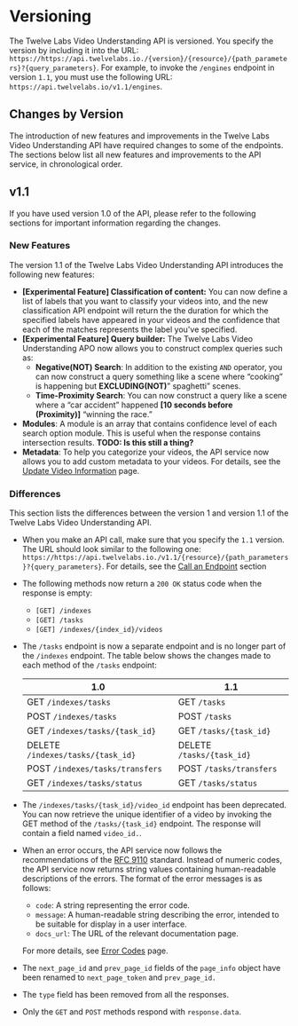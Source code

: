 # Versioning

The Twelve Labs Video Understanding API is versioned. You specify the version by including it into the URL: `https://https://api.twelvelabs.io./{version}/{resource}/{path_parameters}?{query_parameters}`. For example, to invoke the `/engines` endpoint in version `1.1`, you must use the following URL: `https://api.twelvelabs.io/v1.1/engines`.

## Changes by Version

The introduction of new features and improvements in the Twelve Labs Video Understanding API have required changes to some of the endpoints. The sections below list all new features and improvements to the API service, in chronological order.

## v1.1

If you have used version 1.0 of the API, please refer to the following sections for important information regarding the changes.

### New Features

The version 1.1 of the Twelve Labs Video Understanding API introduces the following new features:

- **[Experimental Feature] Classification of content:** You can now define a list of labels that you want to classify your videos into, and the new classification API endpoint will return the the duration for which the specified labels have appeared in your videos and the confidence that each of the matches represents the label you've specified.
- **[Experimental Feature] Query builder:** The Twelve Labs Video Understanding APO now allows you to construct complex queries such as:
  - **Negative(NOT) Search**: In addition to the existing `AND` operator, you can now construct a query something like a scene where “cooking” is happening but **EXCLUDING(NOT)**” spaghetti” scenes.
  - **Time-Proximity Search**: You can now construct a query like a scene where a “car accident” happened **[10 seconds before (Proximity)]** “winning the race.”
- **Modules**: A module is an array that contains confidence level of each search option module. This is useful when the response contains intersection results. **TODO: Is this still a thing?**
- **Metadata**: To help you categorize your videos, the API service now allows you to add custom metadata to your videos. For details, see the [Update Video Information](/reference/updatevideoinformation) page.

### Differences

This section lists the differences between the version 1 and version 1.1 of the Twelve Labs Video Understanding API.

- When you make an API call, make sure that you specify the `1.1` version. The URL should look similar to the following one: `https://https://api.twelvelabs.io./v1.1/{resource}/{path_parameters}?{query_parameters}`. For details, see the [Call an Endpoint]() section
- The following methods now return a `200 OK` status code when the response is empty:
  - `[GET] /indexes`
  - `[GET] /tasks`
  - `[GET] /indexes/{index_id}/videos`

- The `/tasks` endpoint is now a separate endpoint and is no longer part of the `/indexes` endpoint. The table below shows the changes made to each method of the `/tasks` endpoint:

  | 1.0         | 1.1         |
  | ----------- | ----------- |
  | GET `/indexes/tasks` | GET `/tasks` |
  | POST `/indexes/tasks` | POST `/tasks` |
  | GET `/indexes/tasks/{task_id}` | GET `/tasks/{task_id}` |
  | DELETE `/indexes/tasks/{task_id}` | DELETE `/tasks/{task_id}` |
  | POST `/indexes/tasks/transfers` | POST `/tasks/transfers` |
  | GET `/indexes/tasks/status` | GET `/tasks/status` |

- The `/indexes/tasks/{task_id}/video_id` endpoint has been deprecated. You can now retrieve the unique identifier of a video by invoking the GET method of the `/tasks/{task_id}` endpoint. The response will contain a field named `video_id.`.

- When an error occurs, the API service now follows the recommendations of the [RFC 9110](https://www.rfc-editor.org/rfc/rfc9110.html) standard. Instead of numeric codes, the API service now returns string values containing human-readable descriptions of the errors. The format of the error messages is as follows:
  - `code`: A string representing the error code.
  - `message`: A human-readable string describing the error, intended to be suitable for display in a user interface.
  - `docs_url`: The URL of the relevant documentation page.

  For more details, see [Error Codes](/reference/error-codes) page.

- The `next_page_id` and `prev_page_id` fields of the `page_info` object have been renamed to `next_page_token` and `prev_page_id.`

- The `type` field has been removed from all the responses.

- Only the `GET` and `POST` methods respond with `response.data`.